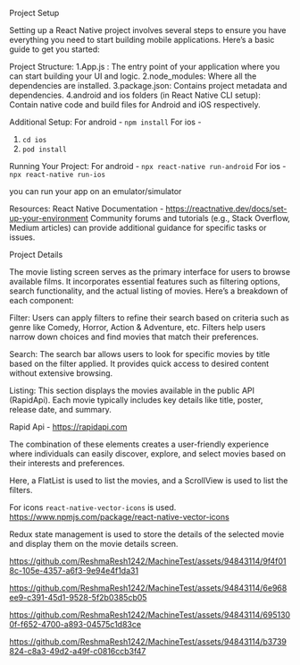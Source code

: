
Project Setup

Setting up a React Native project involves several steps to ensure you have everything you need to start building mobile applications. Here’s a basic guide to get you started:

Project Structure:
1.App.js : The entry point of your application where you can start building your UI and logic.
2.node_modules: Where all the dependencies are installed.
3.package.json: Contains project metadata and dependencies.
4.android and ios folders (in React Native CLI setup): Contain native code and build files for Android and iOS respectively.

Additional Setup:
For android - `npm install`
For ios -
1. `cd ios`
2. `pod install`

Running Your Project:
For android - `npx react-native run-android`
For ios - `npx react-native run-ios`

you can run your app on an emulator/simulator

Resources:
React Native Documentation - https://reactnative.dev/docs/set-up-your-environment
Community forums and tutorials (e.g., Stack Overflow, Medium articles) can provide additional guidance for specific tasks or issues.

Project Details 

The movie listing screen serves as the primary interface for users to browse available films. It incorporates essential features such as filtering options, search functionality, and the actual listing of movies. Here’s a breakdown of each component:

Filter: Users can apply filters to refine their search based on criteria such as genre like Comedy, Horror, Action & Adventure, etc. Filters help users narrow down choices and find movies that match their preferences.

Search: The search bar allows users to look for specific movies by title based on the filter applied. It provides quick access to desired content without extensive browsing.

Listing: This section displays the movies available in the public API (RapidApi). Each movie typically includes key details like title, poster, release date, and summary.

Rapid Api - https://rapidapi.com

The combination of these elements creates a user-friendly experience where individuals can easily discover, explore, and select movies based on their interests and preferences.

Here, a FlatList is used to list the movies, and a ScrollView is used to list the filters.

For icons `react-native-vector-icons` is used. https://www.npmjs.com/package/react-native-vector-icons

Redux state management is used to store the details of the selected movie and display them on the movie details screen.



https://github.com/ReshmaResh1242/MachineTest/assets/94843114/9f4f018c-105e-4357-a6f3-9e94e4f1da31



https://github.com/ReshmaResh1242/MachineTest/assets/94843114/6e968ee9-c391-45d1-9528-5f2b0385cb05



https://github.com/ReshmaResh1242/MachineTest/assets/94843114/6951300f-f652-4700-a893-04575c1d83ce




https://github.com/ReshmaResh1242/MachineTest/assets/94843114/b3739824-c8a3-49d2-a49f-c0816ccb3f47




